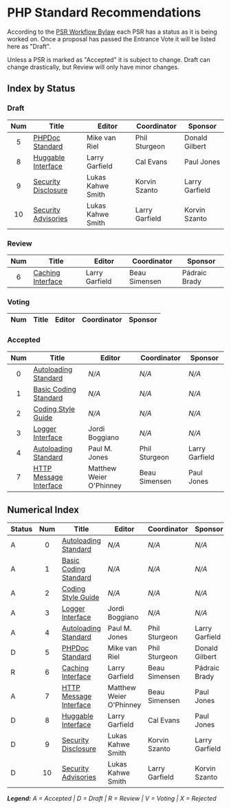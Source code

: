 # PHP Standard Recommendations

According to the [PSR Workflow Bylaw](https://github.com/php-fig/fig-standards/blob/master/bylaws/004-psr-workflow.md) each PSR has a status as it is being worked on. Once a proposal has passed the Entrance Vote it will be listed here as "Draft". 

Unless a PSR is marked as "Accepted" it is subject to change. Draft can change drastically, but Review will only have minor changes. 

## Index by Status

### Draft

| Num | Title                          | Editor                  |  Coordinator   | Sponsor        |
|:---:|--------------------------------|-------------------------|----------------|----------------|
| 5   | [PHPDoc Standard][psr5]        | Mike van Riel           | Phil Sturgeon  | Donald Gilbert |
| 8   | [Huggable Interface][psr8]     | Larry Garfield          | Cal Evans      | Paul Jones     |
| 9   | [Security Disclosure][psr9]    | Lukas Kahwe Smith       | Korvin Szanto  | Larry Garfield |
| 10  | [Security Advisories][psr10]   | Lukas Kahwe Smith       | Larry Garfield | Korvin Szanto  |

### Review

| Num | Title                          | Editor                  |  Coordinator  | Sponsor       |
|:---:|--------------------------------|-------------------------|---------------|---------------|
| 6   | [Caching Interface][psr6]      | Larry Garfield          | Beau Simensen | Pádraic Brady |

### Voting

| Num | Title                          | Editor                  |  Coordinator  | Sponsor     |
|:---:|--------------------------------|-------------------------|---------------|-------------|

### Accepted

| Num | Title                          | Editor                  |  Coordinator  | Sponsor        |
|:---:|--------------------------------|-------------------------|---------------|----------------|
| 0   | [Autoloading Standard][psr0]   | _N/A_                   | _N/A_         | _N/A_          |
| 1   | [Basic Coding Standard][psr1]  | _N/A_                   | _N/A_         | _N/A_          |
| 2   | [Coding Style Guide][psr2]     | _N/A_                   | _N/A_         | _N/A_          |
| 3   | [Logger Interface][psr3]       | Jordi Boggiano          | _N/A_         | _N/A_          |
| 4   | [Autoloading Standard][psr4]   | Paul M. Jones           | Phil Sturgeon | Larry Garfield |
| 7   | [HTTP Message Interface][psr7] | Matthew Weier O'Phinney | Beau Simensen | Paul Jones     |

## Numerical Index

| Status | Num | Title                          | Editor                  |  Coordinator   | Sponsor        |
|--------|:---:|--------------------------------|-------------------------|----------------|----------------| 
| A      | 0   | [Autoloading Standard][psr0]   | _N/A_                   | _N/A_          | _N/A_          |
| A      | 1   | [Basic Coding Standard][psr1]  | _N/A_                   | _N/A_          | _N/A_          |
| A      | 2   | [Coding Style Guide][psr2]     | _N/A_                   | _N/A_          | _N/A_          |
| A      | 3   | [Logger Interface][psr3]       | Jordi Boggiano          | _N/A_          | _N/A_          |
| A      | 4   | [Autoloading Standard][psr4]   | Paul M. Jones           | Phil Sturgeon  | Larry Garfield |
| D      | 5   | [PHPDoc Standard][psr5]        | Mike van Riel           | Phil Sturgeon  | Donald Gilbert |
| R      | 6   | [Caching Interface][psr6]      | Larry Garfield          | Beau Simensen  | Pádraic Brady  |
| A      | 7   | [HTTP Message Interface][psr7] | Matthew Weier O'Phinney | Beau Simensen  | Paul Jones     |
| D      | 8   | [Huggable Interface][psr8]     | Larry Garfield          | Cal Evans      | Paul Jones     |
| D      | 9   | [Security Disclosure][psr9]    | Lukas Kahwe Smith       | Korvin Szanto  | Larry Garfield |
| D      | 10  | [Security Advisories][psr10]   | Lukas Kahwe Smith       | Larry Garfield | Korvin Szanto  |

_**Legend:** A = Accepted | D = Draft | R = Review | V = Voting | X = Rejected_

[psr0]: /psr/psr-0/
[psr1]: /psr/psr-1/
[psr2]: /psr/psr-2/
[psr3]: /psr/psr-3/
[psr4]: /psr/psr-4/
[psr5]: https://github.com/phpDocumentor/fig-standards/tree/master/proposed
[psr6]: https://github.com/Crell/fig-standards/blob/Cache/proposed/
[psr7]: /psr/psr-7/
[psr8]: https://github.com/php-fig/fig-standards/blob/master/proposed/psr-8-hug/psr-8-hug.md
[psr9]: https://github.com/php-fig/fig-standards/blob/master/proposed/security-disclosure.md
[psr10]: https://github.com/php-fig/fig-standards/pull/473
